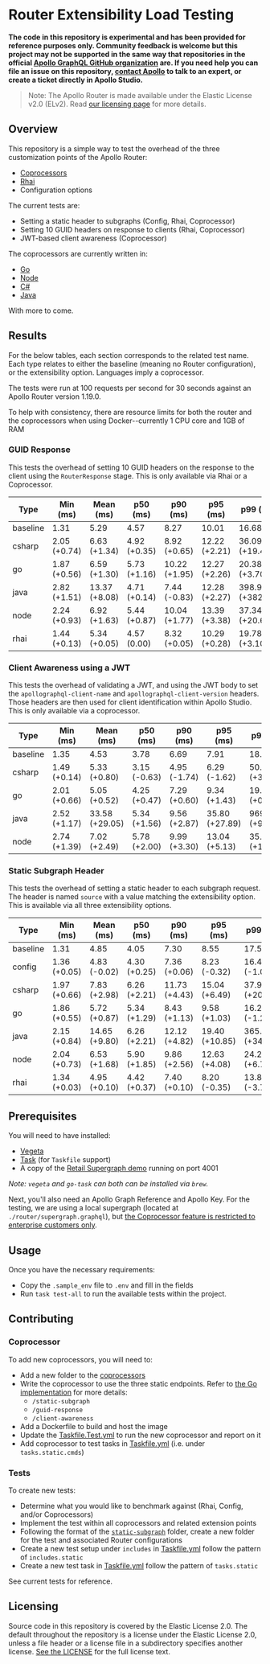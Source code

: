 # Router Extensibility Load Testing

**The code in this repository is experimental and has been provided for reference purposes only. Community feedback is welcome but this project may not be supported in the same way that repositories in the official [Apollo GraphQL GitHub organization](https://github.com/apollographql) are. If you need help you can file an issue on this repository, [contact Apollo](https://www.apollographql.com/contact-sales) to talk to an expert, or create a ticket directly in Apollo Studio.**

> Note: The Apollo Router is made available under the Elastic License v2.0 (ELv2).
> Read [our licensing page](https://www.apollographql.com/docs/resources/elastic-license-v2-faq/) for more details.

## Overview

This repository is a simple way to test the overhead of the three customization points of the Apollo Router:

* [Coprocessors](https://www.apollographql.com/docs/router/customizations/coprocessor)
* [Rhai](https://www.apollographql.com/docs/router/customizations/rhai)
* Configuration options

The current tests are:

* Setting a static header to subgraphs (Config, Rhai, Coprocessor)
* Setting 10 GUID headers on response to clients (Rhai, Coprocessor)
* JWT-based client awareness (Coprocessor)

The coprocessors are currently written in: 
* [Go](./coprocessors/go/)
* [Node](./coprocessors/node)
* [C#](./coprocessors/csharp)
* [Java](./coprocessors/java)

With more to come.

## Results

For the below tables, each section corresponds to the related test name. Each type relates to either the baseline (meaning no Router configuration), or the extensibility option. Languages imply a coprocessor.

The tests were run at 100 requests per second for 30 seconds against an Apollo Router version 1.19.0.

To help with consistency, there are resource limits for both the router and the coprocessors when using Docker--currently 1 CPU core and 1GB of RAM

### GUID Response

This tests the overhead of setting 10 GUID headers on the response to the client using the `RouterResponse` stage. This is only available via Rhai or a Coprocessor.

| Type     | Min (ms)     | Mean (ms)     | p50 (ms)     | p90 (ms)      | p95 (ms)      | p99 (ms)         | Max (ms)         |
| -------- | ------------ | ------------- | ------------ | ------------- | ------------- | ---------------- | ---------------- |
| baseline | 1.31         | 5.29          | 4.57         | 8.27          | 10.01         | 16.68            | 91.33            |
| csharp   | 2.05 (+0.74) | 6.63 (+1.34)  | 4.92 (+0.35) | 8.92 (+0.65)  | 12.22 (+2.21) | 36.09 (+19.41)   | 212.01 (+120.68) |
| go       | 1.87 (+0.56) | 6.59 (+1.30)  | 5.73 (+1.16) | 10.22 (+1.95) | 12.27 (+2.26) | 20.38 (+3.70)    | 92.06 (+0.73)    |
| java     | 2.82 (+1.51) | 13.37 (+8.08) | 4.71 (+0.14) | 7.44 (-0.83)  | 12.28 (+2.27) | 398.98 (+382.30) | 692.91 (+601.58) |
| node     | 2.24 (+0.93) | 6.92 (+1.63)  | 5.44 (+0.87) | 10.04 (+1.77) | 13.39 (+3.38) | 37.34 (+20.66)   | 150.21 (+58.88)  |
| rhai     | 1.44 (+0.13) | 5.34 (+0.05)  | 4.57 (0.00)  | 8.32 (+0.05)  | 10.29 (+0.28) | 19.78 (+3.10)    | 89.14 (-2.19)    |

### Client Awareness using a JWT

This tests the overhead of validating a JWT, and using the JWT body to set the `apollographql-client-name` and `apollographql-client-version` headers. Those headers are then used for client identification within Apollo Studio.
This is only available via a coprocessor.

| Type     | Min (ms)     | Mean (ms)      | p50 (ms)     | p90 (ms)     | p95 (ms)       | p99 (ms)         | Max (ms)           |
| -------- | ------------ | -------------- | ------------ | ------------ | -------------- | ---------------- | ------------------ |
| baseline | 1.35         | 4.53           | 3.78         | 6.69         | 7.91           | 18.88            | 76.30              |
| csharp   | 1.49 (+0.14) | 5.33 (+0.80)   | 3.15 (-0.63) | 4.95 (-1.74) | 6.29 (-1.62)   | 50.87 (+31.99)   | 332.08 (+255.78)   |
| go       | 2.01 (+0.66) | 5.05 (+0.52)   | 4.25 (+0.47) | 7.29 (+0.60) | 9.34 (+1.43)   | 19.33 (+0.45)    | 66.79 (-9.51)      |
| java     | 2.52 (+1.17) | 33.58 (+29.05) | 5.34 (+1.56) | 9.56 (+2.87) | 35.80 (+27.89) | 969.13 (+950.25) | 1365.42 (+1289.12) |
| node     | 2.74 (+1.39) | 7.02 (+2.49)   | 5.78 (+2.00) | 9.99 (+3.30) | 13.04 (+5.13)  | 35.70 (+16.82)   | 108.69 (+32.39)    |

### Static Subgraph Header

This tests the overhead of setting a static header to each subgraph request. The header is named `source` with a value matching the extensibility option. This is available via all three extensibility options.

| Type     | Min (ms)     | Mean (ms)     | p50 (ms)     | p90 (ms)      | p95 (ms)       | p99 (ms)         | Max (ms)         |
| -------- | ------------ | ------------- | ------------ | ------------- | -------------- | ---------------- | ---------------- |
| baseline | 1.31         | 4.85          | 4.05         | 7.30          | 8.55           | 17.51            | 83.64            |
| config   | 1.36 (+0.05) | 4.83 (-0.02)  | 4.30 (+0.25) | 7.36 (+0.06)  | 8.23 (-0.32)   | 16.44 (-1.07)    | 65.63 (-18.01)   |
| csharp   | 1.97 (+0.66) | 7.83 (+2.98)  | 6.26 (+2.21) | 11.73 (+4.43) | 15.04 (+6.49)  | 37.98 (+20.47)   | 206.87 (+123.23) |
| go       | 1.86 (+0.55) | 5.72 (+0.87)  | 5.34 (+1.29) | 8.43 (+1.13)  | 9.58 (+1.03)   | 16.22 (-1.29)    | 80.92 (-2.72)    |
| java     | 2.15 (+0.84) | 14.65 (+9.80) | 6.26 (+2.21) | 12.12 (+4.82) | 19.40 (+10.85) | 365.91 (+348.40) | 652.42 (+568.78) |
| node     | 2.04 (+0.73) | 6.53 (+1.68)  | 5.90 (+1.85) | 9.86 (+2.56)  | 12.63 (+4.08)  | 24.27 (+6.76)    | 79.73 (-3.91)    |
| rhai     | 1.34 (+0.03) | 4.95 (+0.10)  | 4.42 (+0.37) | 7.40 (+0.10)  | 8.20 (-0.35)   | 13.81 (-3.70)    | 119.59 (+35.95)  |


## Prerequisites

You will need to have installed:

* [Vegeta](https://github.com/tsenart/vegeta)
* [Task](https://github.com/go-task/task) (for `Taskfile` support)
* A copy of the [Retail Supergraph demo](https://github.com/apollosolutions/retail-supergraph) running on port 4001

_Note: `vegeta` and `go-task` can both can be installed via `brew`._

Next, you'll also need an Apollo Graph Reference and Apollo Key. For the testing, we are using a local supergraph (located at `./router/supergraph.graphql`), but [the Coprocessor feature is restricted to enterprise customers only](https://www.apollographql.com/docs/router/customizations/coprocessor).

## Usage

Once you have the necessary requirements:

* Copy the `.sample_env` file to `.env` and fill in the fields
* Run `task test-all` to run the available tests within the project.

## Contributing

### Coprocessor

To add new coprocessors, you will need to:
- Add a new folder to the [coprocessors](./coprocessors/)
- Write the coprocessor to use the three static endpoints. Refer to [the Go implementation](./coprocessors/go/main.go) for more details:
  - `/static-subgraph`
  - `/guid-response`
  - `/client-awareness`
- Add a Dockerfile to build and host the image
- Update the [Taskfile.Test.yml](./Taskfile.Test.yml) to run the new coprocessor and report on it
- Add coprocessor to test tasks in [Taskfile.yml](./Taskfile.yml) (i.e. under `tasks.static.cmds`)

### Tests

To create new tests:

- Determine what you would like to benchmark against (Rhai, Config, and/or Coprocessors)
- Implement the test within all coprocessors and related extension points
- Following the format of the [`static-subgraph`](./tests/static-subgraph/) folder, create a new folder for the test and associated Router configurations
- Create a new test setup under `includes` in [Taskfile.yml](./Taskfile.yml) follow the pattern of `includes.static`
- Create a new test task in [Taskfile.yml](./Taskfile.yml) follow the pattern of `tasks.static`

See current tests for reference.

## Licensing

Source code in this repository is covered by the Elastic License 2.0. The
default throughout the repository is a license under the Elastic License 2.0,
unless a file header or a license file in a subdirectory specifies another
license. [See the LICENSE](./LICENSE) for the full license text.

